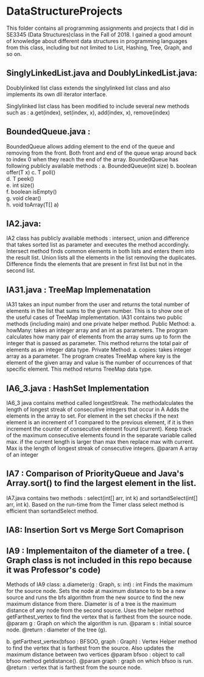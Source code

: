 # DataStructureProjects
This folder contains all programming assignments and projects that I did in SE3345 (Data Structures)class in the Fall of 2018. I gained a good amount of knowledge about different data structures in programming languages from this class, including but not limited to List, Hashing, Tree, Graph, and so on. 

## SinglyLinkedList.java and DoublyLinkedList.java: 

Doublylinked list class extends the singlylinked list class and also implements its own dll iterator interface.

Singlylinked list class has been modified to include several new methods such as :
a.get(index), set(index, x), add(index, x), remove(index)


## BoundedQueue.java : 
BoundedQueue allows adding element to the end of the queue and removing from the front. Both front and end of the queue wrap around back to index 0 when they reach the end of the array. BoundedQueue has following publicly available methods :
  a. BoundedQueue(int size)
  b. boolean offer(T x)
  c. T poll()        
  d. T peek()         
  e. int size()          
  f. boolean isEmpty()   
  g. void clear()    
  h. void toArray(T[] a)
  
## IA2.java: 
IA2 class has publicly available methods : intersect, union and difference that takes sorted list as parameter and executes the method accordingly. Intersect method finds common elements in both lists and enters them into the result list. Union lists all the elements in the list removing the duplicates. Difference finds the elements that are present in first list but not in the second list. 

## IA31.java : TreeMap Implemenatation
IA31 takes an input number from the user and returns the total number of elements in the list that sums to the given number. This is to show one of the useful cases of TreeMap implementation. 
IA31 contains two public methods (including main) and one private helper method. Public Method:
a. howMany: takes an integer array and an int as parameters. The program calculates how many pair of elements from the array sums up to form the integer that is passed as parameter. This method returns the total pair of elements as an integer data type.
Private Method:
a. copies: takes integer array as a parameter. The program creates TreeMap where key is
the element of the given array and value is the number of occurrences of that specific element. This method returns TreeMap data type.

## IA6_3.java : HashSet Implementation
IA6_3 java contains method called longestStreak.
The methodalculates the length of longest streak of consecutive integers that occur in A
Adds the elements in the array to set. For element in the set checks if the next element is an increment of 1
compared to the previous element, if it is then increment the counter of consecutive
element found (current). Keep track of the maximum consecutive elements found in the separate variable called
max. if the current length is larger than max then replace
max with current. Max is the length of longest streak of consecutive integers.
@param A array of an integer

## IA7 : Comparison of PriorityQueue and Java's Array.sort() to find the largest element in the list.
IA7.java contains two methods : select(int[] arr, int k) and sortandSelect(int[] arr, int k).
Based on the run-time from the Timer class select method is efficient than sortandSelect method.

## IA8: Insertion Sort vs Merge Sort Comaprison
		
## IA9 : Implementaiton of the diameter of a tree. ( Graph class is not included in this repo because it was Professor's code)

Methods of IA9 class:
a.diameter(g : Graph, s: int) : int
Finds the maximum for the source node. Sets the node at maximum distance to to be a new source and runs the bfs algorithm from the
new source to find the new maximum distance from there. Diameter is of a tree is the maximum distance of any node from the second source.
Uses the helper method getFarthest_vertex to find the vertex that is farthest from the source node.
@param g : Graph on which the algorithm is run.
@param s : initial source node.
@return : diameter of the tree (g).


b. getFarthest_vertex(bfsoo : BFSOO, graph : Graph) : Vertex
Helper method to find the vertex that is farthest from the source.
Also updates the maximum distance between two vertices
@param bfsoo : object to call bfsoo method getdistance().
@param graph : graph on which bfsoo is run.
@return : vertex that is farthest from the source node.



